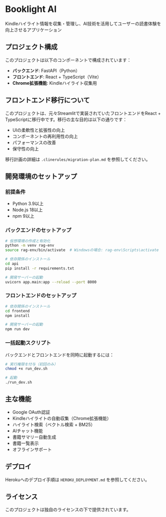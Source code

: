 # Booklight AI

Kindleハイライト情報を収集・管理し、AI技術を活用してユーザーの読書体験を向上させるアプリケーション

## プロジェクト構成

このプロジェクトは以下のコンポーネントで構成されています：

- **バックエンド**: FastAPI（Python）
- **フロントエンド**: React + TypeScript（Vite）
- **Chrome拡張機能**: Kindleハイライト収集用

## フロントエンド移行について

このプロジェクトは、元々Streamlitで実装されていたフロントエンドをReact + TypeScriptに移行中です。移行の主な目的は以下の通りです：

- UIの柔軟性と拡張性の向上
- コンポーネントの再利用性の向上
- パフォーマンスの改善
- 保守性の向上

移行計画の詳細は `.clinerules/migration-plan.md` を参照してください。

## 開発環境のセットアップ

### 前提条件

- Python 3.9以上
- Node.js 18以上
- npm 9以上

### バックエンドのセットアップ

```bash
# 仮想環境の作成と有効化
python -m venv rag-env
source rag-env/bin/activate  # Windowsの場合: rag-env\Scripts\activate

# 依存関係のインストール
cd api
pip install -r requirements.txt

# 開発サーバーの起動
uvicorn app.main:app --reload --port 8000
```

### フロントエンドのセットアップ

```bash
# 依存関係のインストール
cd frontend
npm install

# 開発サーバーの起動
npm run dev
```

### 一括起動スクリプト

バックエンドとフロントエンドを同時に起動するには：

```bash
# 実行権限を付与（初回のみ）
chmod +x run_dev.sh

# 起動
./run_dev.sh
```

## 主な機能

- Google OAuth認証
- Kindleハイライトの自動収集（Chrome拡張機能）
- ハイライト検索（ベクトル検索 + BM25）
- AIチャット機能
- 書籍サマリー自動生成
- 書籍一覧表示
- オフラインサポート

## デプロイ

Herokuへのデプロイ手順は `HEROKU_DEPLOYMENT.md` を参照してください。

## ライセンス

このプロジェクトは独自のライセンスの下で提供されています。
